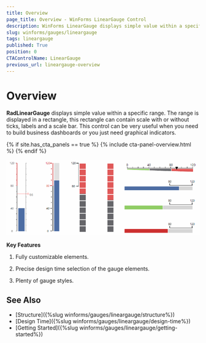 ```yaml
---
title: Overview
page_title: Overview - WinForms LinearGauge Control
description: WinForms LinearGauge displays simple value within a specific range. The range is displayed in a rectangle, this rectangle can contain scale with or without ticks, labels and a scale bar.
slug: winforms/gauges/lineargauge
tags: lineargauge
published: True
position: 0
CTAControlName: LinearGauge
previous_url: lineargauge-overview
---
```


# Overview

__RadLinearGauge__  displays simple value within a specific range. The range is displayed in a rectangle, this rectangle can contain scale with or without ticks, labels and a scale bar. This control can be very useful when you need to build business dashboards or you just need graphical indicators.

{% if site.has_cta_panels == true %}
{% include cta-panel-overview.html %}
{% endif %}
        
![lineargauge-overview 001](images/lineargauge-overview001.gif)

__Key Features__

1. Fully customizable elements.

1. Precise design time selection of the gauge elements.

1. Plenty of gauge styles.

## See Also

* [Structure]({%slug winforms/gauges/lineargauge/structure%})
* [Design Time]({%slug winforms/gauges/lineargauge/design-time%})
* [Getting Started]({%slug winforms/gauges/lineargauge/getting-started%})